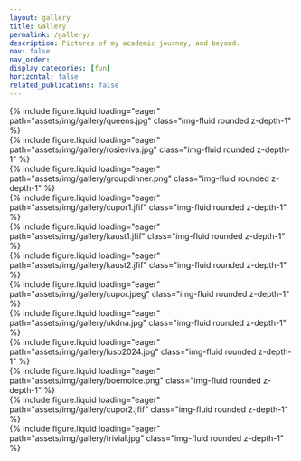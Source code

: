 ```yaml
---
layout: gallery
title: Gallery
permalink: /gallery/
description: Pictures of my academic journey, and beyond.
nav: false
nav_order: 
display_categories: [fun]
horizontal: false
related_publications: false
---
```


<!-- Gallery Grid Container -->
<div class="gallery-container">
  <div class="gallery-item" data-caption="Mathematical Bridge over the Cam">
    {% include figure.liquid loading="eager" path="assets/img/gallery/queens.jpg" class="img-fluid rounded z-depth-1" %}
  </div>
  <div class="gallery-item" data-caption="Rosie's Successful Viva, June 2024">
    {% include figure.liquid loading="eager" path="assets/img/gallery/rosieviva.jpg" class="img-fluid rounded z-depth-1" %}
  </div>
  <div class="gallery-item" data-caption="Formal at Emmanuel College with the Boemo Group">
    {% include figure.liquid loading="eager" path="assets/img/gallery/groupdinner.png" class="img-fluid rounded z-depth-1" %}
  </div>
  <div class="gallery-item" data-caption="An evening with the Cambridge Portuguese Society, May 2024">
    {% include figure.liquid loading="eager" path="assets/img/gallery/cupor1.jfif" class="img-fluid rounded z-depth-1" %}
  </div>
    <div class="gallery-item" data-caption="Invited talk at KAUST, June 2024">
    {% include figure.liquid loading="eager" path="assets/img/gallery/kaust1.jfif" class="img-fluid rounded z-depth-1" %}
  </div>
    <div class="gallery-item" data-caption="Visiting KAUST, June 2024">
    {% include figure.liquid loading="eager" path="assets/img/gallery/kaust2.jfif" class="img-fluid rounded z-depth-1" %}
  </div>
    <div class="gallery-item" data-caption="Cambridge old sports (CUPor 2022)">
    {% include figure.liquid loading="eager" path="assets/img/gallery/cupor.jpeg" class="img-fluid rounded z-depth-1" %}
  </div>
    <div class="gallery-item" data-caption="Poster at UK DNA Replication Meeting 2024">
    {% include figure.liquid loading="eager" path="assets/img/gallery/ukdna.jpg" class="img-fluid rounded z-depth-1" %}
  </div>
    <div class="gallery-item" data-caption="Research pitch at LUSO (PARSUK), October 2024">
    {% include figure.liquid loading="eager" path="assets/img/gallery/luso2024.jpg" class="img-fluid rounded z-depth-1" %}
  </div>
    <div class="gallery-item" data-caption="Jack's Gelato with the Boemo Group">
    {% include figure.liquid loading="eager" path="assets/img/gallery/boemoice.png" class="img-fluid rounded z-depth-1" %}
  </div>
    <div class="gallery-item" data-caption="An evening with the Portuguese & Polish societies, Cambridge, 2023">
    {% include figure.liquid loading="eager" path="assets/img/gallery/cupor2.jfif" class="img-fluid rounded z-depth-1" %}
  </div>
    <div class="gallery-item" data-caption="Cycling trivialities, UCL Math Department">
    {% include figure.liquid loading="eager" path="assets/img/gallery/trivial.jpg" class="img-fluid rounded z-depth-1" %}
  </div>
</div>